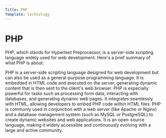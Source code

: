 ```yaml
---
Title: PHP
Template: technology     
---
```

PHP
==========================

PHP, which stands for Hypertext Preprocessor, is a server-side scripting language widely used for web development. Here's a brief summary of what PHP is about:

PHP is a server-side scripting language designed for web development but can also be used as a general-purpose programming language. It is embedded in HTML code and executed on the server, generating dynamic content that is then sent to the client's web browser. PHP is especially powerful for tasks such as processing form data, interacting with databases, and generating dynamic web pages. It integrates seamlessly with HTML, allowing developers to embed PHP code within HTML files. PHP is commonly used in conjunction with a web server (like Apache or Nginx) and a database management system (such as MySQL or PostgreSQL) to create dynamic websites and web applications. It is an open-source language, making it widely accessible and continuously evolving with a large and active community.